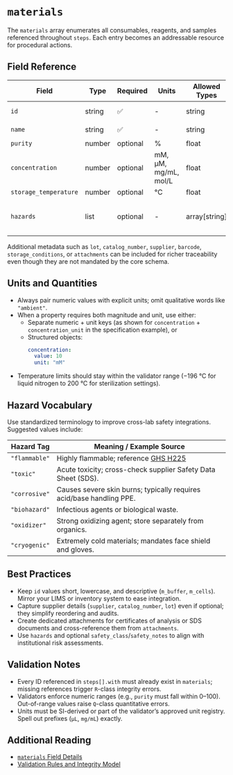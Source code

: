 # `materials`

The `materials` array enumerates all consumables, reagents, and samples referenced throughout `steps`. Each entry becomes an addressable resource for procedural actions.

## Field Reference
| Field                 | Type   | Required | Units                              | Allowed Types    | Constraints / Enum                          | Example                       |
| --------------------- | ------ | -------- | ---------------------------------- | ---------------- | ------------------------------------------- | ----------------------------- |
| `id`                  | string | ✅       | -                                  | string           | Unique per file                             | `"m_buffer"`                  |
| `name`                | string | ✅       | -                                  | string           | -                                           | `"Lysis buffer"`              |
| `purity`              | number | optional | %                                  | float            | 0–100                                       | `99`                          |
| `concentration`       | number | optional | mM, µM, mg/mL, mol/L               | float            | ≥0                                          | `10`                          |
| `storage_temperature` | number | optional | °C                                 | float            | −196–200                                    | `-20`                         |
| `hazards`             | list   | optional | -                                  | array[string]    | Controlled vocabulary (`"flammable"`, …)    | `["toxic"]`                   |

Additional metadata such as `lot`, `catalog_number`, `supplier`, `barcode`, `storage_conditions`, or `attachments` can be included for richer traceability even though they are not mandated by the core schema.

## Units and Quantities
- Always pair numeric values with explicit units; omit qualitative words like `"ambient"`.
- When a property requires both magnitude and unit, use either:
  - Separate numeric + unit keys (as shown for `concentration` + `concentration_unit` in the specification example), or
  - Structured objects:  
    ```yaml
    concentration:
      value: 10
      unit: "mM"
    ```
- Temperature limits should stay within the validator range (−196 °C for liquid nitrogen to 200 °C for sterilization settings).

## Hazard Vocabulary
Use standardized terminology to improve cross-lab safety integrations. Suggested values include:

| Hazard Tag     | Meaning / Example Source                                                   |
| -------------- | -------------------------------------------------------------------------- |
| `"flammable"`  | Highly flammable; reference [GHS H225](https://echa.europa.eu/substance-information) |
| `"toxic"`      | Acute toxicity; cross-check supplier Safety Data Sheet (SDS).              |
| `"corrosive"`  | Causes severe skin burns; typically requires acid/base handling PPE.       |
| `"biohazard"`  | Infectious agents or biological waste.                                     |
| `"oxidizer"`   | Strong oxidizing agent; store separately from organics.                    |
| `"cryogenic"`  | Extremely cold materials; mandates face shield and gloves.                 |

## Best Practices
- Keep `id` values short, lowercase, and descriptive (`m_buffer`, `m_cells`). Mirror your LIMS or inventory system to ease integration.
- Capture supplier details (`supplier`, `catalog_number`, `lot`) even if optional; they simplify reordering and audits.
- Create dedicated attachments for certificates of analysis or SDS documents and cross-reference them from `attachments`.
- Use `hazards` and optional `safety_class`/`safety_notes` to align with institutional risk assessments.

## Validation Notes
- Every ID referenced in `steps[].with` must already exist in `materials`; missing references trigger `R`-class integrity errors.
- Validators enforce numeric ranges (e.g., `purity` must fall within 0–100). Out-of-range values raise `Q`-class quantitative errors.
- Units must be SI-derived or part of the validator’s approved unit registry. Spell out prefixes (`µL`, `mg/mL`) exactly.

## Additional Reading
- [`materials` Field Details](../index.md#62-materials)
- [Validation Rules and Integrity Model](../index.md#8-validation-rules-and-integrity-model)
